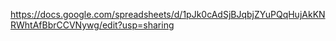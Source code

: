 https://docs.google.com/spreadsheets/d/1pJk0cAdSjBJqbjZYuPQqHujAkKNRWhtAfBbrCCVNywg/edit?usp=sharing
